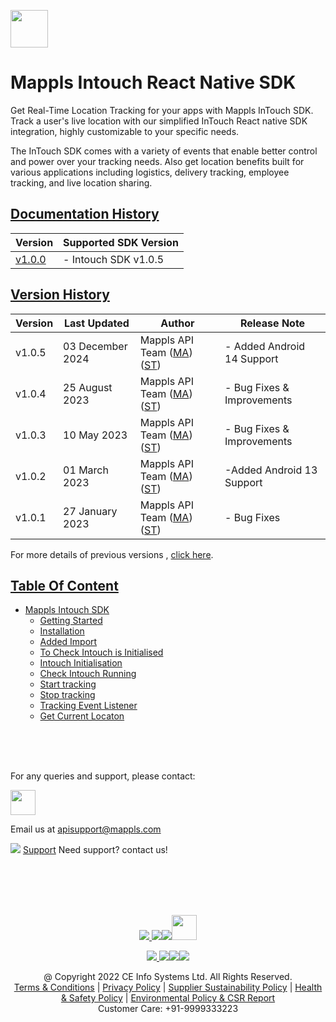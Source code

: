 [<img src="https://about.mappls.com/images/mappls-b-logo.svg" height="60"/> </p>](https://www.mapmyindia.com/api)

# Mappls Intouch React Native SDK
Get Real-Time Location Tracking for your apps with Mappls InTouch SDK. Track a user's live location with our simplified InTouch React native SDK integration, highly customizable to your specific needs.

The InTouch SDK comes with a variety of events that enable better control and power over your tracking needs. Also get location benefits built for various applications including logistics, delivery tracking, employee tracking, and live location sharing.

## [Documentation History](#Documentation-History)

| Version | Supported SDK Version |  
| ---- | ---- |
| [v1.0.0](../v1.0.0/README.md) | - Intouch SDK v1.0.5 |  

## [Version History](#Version-History)

| Version | Last Updated | Author |  Release Note|  
| ---- | ---- | ---- | ---- |
| v1.0.5 | 03 December 2024 | Mappls API Team ([MA](https://github.com/mdakram)) ([ST](https://github.com/saksham66)) |  - Added Android 14 Support  |
| v1.0.4 | 25 August 2023 | Mappls API Team ([MA](https://github.com/mdakram)) ([ST](https://github.com/saksham66)) |  - Bug Fixes & Improvements  |
| v1.0.3 | 10 May 2023 | Mappls API Team ([MA](https://github.com/mdakram)) ([ST](https://github.com/saksham66)) | - Bug Fixes & Improvements  |
| v1.0.2 | 01 March 2023 | Mappls API Team ([MA](https://github.com/mdakram)) ([ST](https://github.com/saksham66)) |  -Added Android 13 Support  |
| v1.0.1 | 27 January 2023 | Mappls API Team ([MA](https://github.com/mdakram)) ([ST](https://github.com/saksham66)) |  - Bug Fixes  |

For more details of previous versions , [click here](./Version-History.md).

## [Table Of Content](#Table-Of-Content)
- [Mappls Intouch SDK](./Getting-Started.md)
  * [Getting Started](./Getting-Started.md#getting-started)
  * [Installation](./Getting-Started.md#installation)
  * [Added Import](./Getting-Started.md#added-import)
  * [To Check Intouch is Initialised](./Getting-Started.md#to-check-intouch-is-initialised)
  * [Intouch Initialisation](./Getting-Started.md#intouch-initialisation)
  * [Check Intouch Running](./Getting-Started.md#check-intouch-running)
  * [Start tracking](./Getting-Started.md#start-tracking)
  * [Stop tracking](./Getting-Started.md#stop-tracking)
  * [Tracking Event Listener](./Getting-Started.md#tracking-event-listener)
  * [Get Current Locaton](./Getting-Started.md#get-current-locaton)

<br><br><br>

For any queries and support, please contact: 

[<img src="https://about.mappls.com/images/mappls-logo.svg" height="40"/> </p>](https://about.mappls.com/api/)
Email us at [apisupport@mappls.com](mailto:apisupport@mappls.com)


![](https://www.mapmyindia.com/api/img/icons/support.png)
[Support](https://about.mappls.com/contact/)
Need support? contact us!

<br></br>
<br></br>

[<p align="center"> <img src="https://www.mapmyindia.com/api/img/icons/stack-overflow.png"/> ](https://stackoverflow.com/questions/tagged/mappls-api)[![](https://www.mapmyindia.com/api/img/icons/blog.png)](https://about.mappls.com/blog/)[![](https://www.mapmyindia.com/api/img/icons/gethub.png)](https://github.com/Mappls-api)[<img src="https://mmi-api-team.s3.ap-south-1.amazonaws.com/API-Team/npm-logo.one-third%5B1%5D.png" height="40"/> </p>](https://www.npmjs.com/org/mapmyindia) 



[<p align="center"> <img src="https://www.mapmyindia.com/june-newsletter/icon4.png"/> ](https://www.facebook.com/Mapplsofficial)[![](https://www.mapmyindia.com/june-newsletter/icon2.png)](https://twitter.com/mappls)[![](https://www.mapmyindia.com/newsletter/2017/aug/llinkedin.png)](https://www.linkedin.com/company/mappls/)[![](https://www.mapmyindia.com/june-newsletter/icon3.png)](https://www.youtube.com/channel/UCAWvWsh-dZLLeUU7_J9HiOA)




<div align="center">@ Copyright 2022 CE Info Systems Ltd. All Rights Reserved.</div>

<div align="center"> <a href="https://about.mappls.com/api/terms-&-conditions">Terms & Conditions</a> | <a href="https://about.mappls.com/about/privacy-policy">Privacy Policy</a> | <a href="https://about.mappls.com/pdf/mapmyIndia-sustainability-policy-healt-labour-rules-supplir-sustainability.pdf">Supplier Sustainability Policy</a> | <a href="https://about.mappls.com/pdf/Health-Safety-Management.pdf">Health & Safety Policy</a> | <a href="https://about.mappls.com/pdf/Environment-Sustainability-Policy-CSR-Report.pdf">Environmental Policy & CSR Report</a>

<div align="center">Customer Care: +91-9999333223</div>